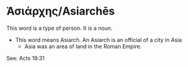 # Ἀσιάρχης/Asiarchēs
This word is a type of person. It is a noun.

* This word means Asiarch. An Asiarch is an official of a city in Asia
    * Asia was an area of land in the Roman Empire.	

See: Acts 19:31
